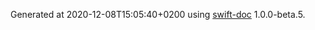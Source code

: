 Generated at 2020-12-08T15:05:40+0200 using [swift-doc](https://github.com/SwiftDocOrg/swift-doc) 1.0.0-beta.5.
